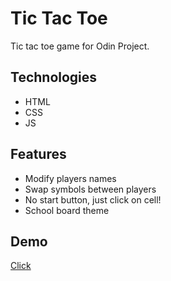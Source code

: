 <h1>Tic Tac Toe</h1>
<article>
 Tic tac toe game for Odin Project.
</article>
<h2>Technologies</h2>
<ul>
  <li>HTML</li>
  <li>CSS</li>
  <li>JS</li>
</ul>
<h2>Features</h2>
<ul>
  <li>Modify players names</li>
  <li>Swap symbols between players</li>
  <li>No start button, just click on cell!</li>
  <li>School board theme</li>
</ul>
<h2>Demo</h2>
<a href="https://kv-vel.github.io/Tic-tac-toe/"><p>Click</p></a>

